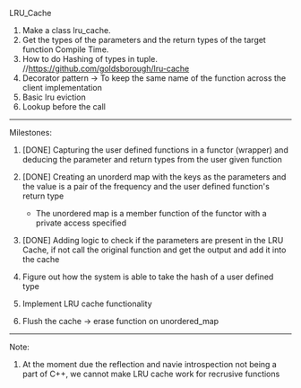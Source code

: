 LRU_Cache

1) Make a class lru_cache.
2) Get the types of the parameters and the return types of the target function Compile Time.
3) How to do Hashing of types in tuple. //https://github.com/goldsborough/lru-cache
4) Decorator pattern -> To keep the same name of the function across the client implementation
5) Basic lru eviction
6) Lookup before the call


---

Milestones:
1) [DONE] Capturing the user defined functions in a functor (wrapper) and deducing the parameter and return types from the user given function
2) [DONE] Creating an unorderd map with the keys as the parameters and the value is a pair of the frequency and the user defined function's return type
    - The unordered map is a member function of the functor with a private access specified
3) [DONE] Adding logic to check if the parameters are present in the LRU Cache, if not call the original function and get the output and add it into the cache

4) Figure out how the system is able to take the hash of a user defined type
5) Implement LRU cache functionality
6) Flush the cache -> erase function on unordered_map

---

Note:
1) At the moment due the reflection and navie introspection not being a part of C++, we cannot make LRU cache work for recrusive functions
